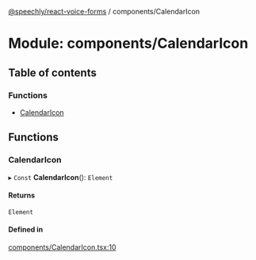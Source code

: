 [@speechly/react-voice-forms](../README.md) / components/CalendarIcon

# Module: components/CalendarIcon

## Table of contents

### Functions

- [CalendarIcon](components_CalendarIcon.md#calendaricon)

## Functions

### CalendarIcon

▸ `Const` **CalendarIcon**(): `Element`

#### Returns

`Element`

#### Defined in

[components/CalendarIcon.tsx:10](https://github.com/speechly/speechly-demos/blob/80c3199/libraries/react-voice-forms/src/components/CalendarIcon.tsx#L10)
